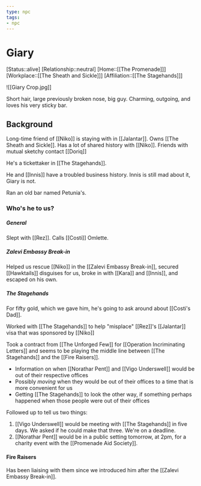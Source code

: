 ```yaml
---
type: npc
tags: 
- npc
---
```


# Giary
[Status::alive]
[Relationship::neutral]
[Home::[[The Promenade]]]
[Workplace::[[The Sheath and Sickle]]]
[Affiliation::[[The Stagehands]]]

![[Giary Crop.jpg]]

Short hair, large previously broken nose, big guy. Charming, outgoing, and loves his very sticky bar.

## Background 
Long-time friend of [[Niko]] is staying with in [[Jalantar]]. Owns [[The Sheath and Sickle]]. Has a lot of shared history with [[Niko]]. Friends with mutual sketchy contact [[Doriq]]

He's a tickettaker in [[The Stagehands]]. 

He and [[Innis]] have a troubled business history. Innis is still mad about it, Giary is not.

Ran an old bar named Petunia's. 

### Who's he to us? 

##### General
Slept with [[Rez]]. 
Calls [[Costi]] Omlette.

##### Zalevi Embassy Break-in
Helped us rescue [[Niko]] in the [[Zalevi Embassy Break-in]], secured [[Hawktails]] disguises for us, broke in with [[Kara]] and [[Innis]], and escaped on his own. 

##### The Stagehands
For fifty gold, which we gave him, he's going to ask around about [[Costi's Dad]].

Worked with [[The Stagehands]] to help "misplace" [[Rez]]'s [[Jalantar]] visa that was sponsored by [[Niko]]

Took a contract from [[The Unforged Few]] for [[Operation Incriminating Letters]] and seems to be playing the middle line between [[The Stagehands]] and the [[Fire Raisers]].

- Information on when [[Norathar Pent]] and [[Vigo Underswell]] would be out of their respective offices
- Possibly *moving* when they would be out of their offices to a time that is more convenient for us
- Getting [[The Stagehands]] to look the other way, if something perhaps happened when those people were out of their offices

Followed up to tell us two things:
1. [[Vigo Underswell]] would be meeting with [[The Stagehands]] in five days. We asked if he could make that three. We're on a deadline.
2. [[Norathar Pent]] would be in a public setting tomorrow, at 2pm, for a charity event with the [[Promenade Aid Society]]. 

#### Fire Raisers
Has been liaising with them since we introduced him after the [[Zalevi Embassy Break-in]]. 